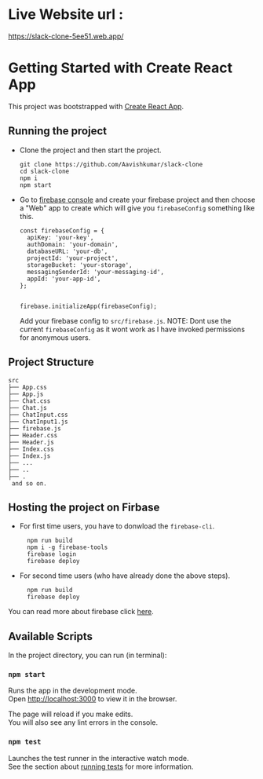 # Live Website url : 

https://slack-clone-5ee51.web.app/

# Getting Started with Create React App

This project was bootstrapped with [Create React App](https://github.com/facebook/create-react-app).

## Running the project

- Clone the project and then start the project.

  ```
  git clone https://github.com/Aavishkumar/slack-clone
  cd slack-clone
  npm i
  npm start
  ```

- Go to [firebase console](console.firebase.google.com) and create your firebase project and then choose a "Web" app to create which will give you `firebaseConfig` something like this.

  ```
  const firebaseConfig = {
    apiKey: 'your-key',
    authDomain: 'your-domain',
    databaseURL: 'your-db',
    projectId: 'your-project',
    storageBucket: 'your-storage',
    messagingSenderId: 'your-messaging-id',
    appId: 'your-app-id',
  };


  firebase.initializeApp(firebaseConfig);
  ```

  Add your firebase config to `src/firebase.js`. NOTE: Dont use the current `firebaseConfig` as it wont work as I have invoked permissions for anonymous users.

## Project Structure

```
src
├── App.css
├── App.js
├── Chat.css
├── Chat.js
├── ChatInput.css
├── ChatInput1.js
├── firebase.js
├── Header.css
├── Header.js
├── Index.css
├── Index.js
├── ...
├── ..
├── .
 and so on.
```

## Hosting the project on Firbase

- For first time users, you have to donwload the `firebase-cli`.

  ```
    npm run build
    npm i -g firebase-tools
    firebase login
    firebase deploy
  ```

- For second time users (who have already done the above steps).

  ```
    npm run build
    firebase deploy
  ```

You can read more about firebase click [here](https://firebase.google.com/docs/cli).

## Available Scripts

In the project directory, you can run (in terminal):

### `npm start`

Runs the app in the development mode.\
Open [http://localhost:3000](http://localhost:3000) to view it in the browser.

The page will reload if you make edits.\
You will also see any lint errors in the console.

### `npm test`

Launches the test runner in the interactive watch mode.\
See the section about [running tests](https://facebook.github.io/create-react-app/docs/running-tests) for more information.





